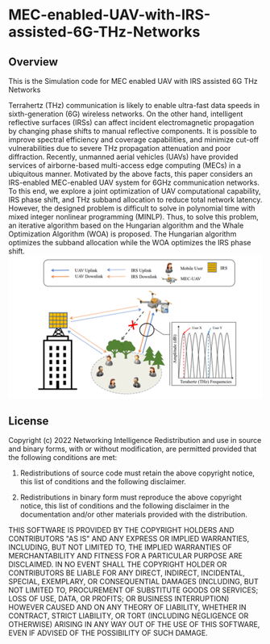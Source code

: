 # MEC-enabled-UAV-with-IRS-assisted-6G-THz-Networks

## Overview
This is the Simulation code for MEC enabled UAV with IRS assisted 6G THz Networks

Terrahertz (THz) communication is likely to enable ultra-fast data speeds in sixth-generation (6G) wireless networks. On the other hand, intelligent reflective surfaces (IRSs) can affect incident electromagnetic propagation by changing phase shifts to manual reflective components. It is possible to improve spectral efficiency and coverage capabilities, and minimize cut-off vulnerabilities due to severe THz propagation attenuation and poor diffraction. Recently, unmanned aerial vehicles (UAVs) have provided services of airborne-based multi-access edge computing (MECs) in a ubiquitous manner. Motivated by the above facts, this paper considers an IRS-enabled MEC-enabled UAV system for 6GHz communication networks. To this end, we explore a joint optimization of UAV computational capability, IRS phase shift, and THz subband allocation to reduce total network latency. However, the designed problem is difficult to solve in polynomial time with mixed integer nonlinear programming (MINLP). Thus, to solve this problem, an iterative algorithm based on the Hungarian algorithm and the Whale Optimization Algorithm (WOA) is proposed. The Hungarian algorithm optimizes the subband allocation while the WOA optimizes the IRS phase shift.
![image info](./sysmodel.png)

## License
Copyright (c) 2022 Networking Intelligence
Redistribution and use in source and binary forms, with or without modification, are permitted provided that the following conditions are met:

1. Redistributions of source code must retain the above copyright notice, this list of conditions and the following disclaimer.

2. Redistributions in binary form must reproduce the above copyright notice, this list of conditions and the following disclaimer in the documentation and/or other materials provided with the distribution.

THIS SOFTWARE IS PROVIDED BY THE COPYRIGHT HOLDERS AND CONTRIBUTORS "AS IS" AND ANY EXPRESS OR IMPLIED WARRANTIES, INCLUDING, BUT NOT LIMITED TO, THE IMPLIED WARRANTIES OF MERCHANTABILITY AND FITNESS FOR A PARTICULAR PURPOSE ARE DISCLAIMED. IN NO EVENT SHALL THE COPYRIGHT HOLDER OR CONTRIBUTORS BE LIABLE FOR ANY DIRECT, INDIRECT, INCIDENTAL, SPECIAL, EXEMPLARY, OR CONSEQUENTIAL DAMAGES (INCLUDING, BUT NOT LIMITED TO, PROCUREMENT OF SUBSTITUTE GOODS OR SERVICES; LOSS OF USE, DATA, OR PROFITS; OR BUSINESS INTERRUPTION) HOWEVER CAUSED AND ON ANY THEORY OF LIABILITY, WHETHER IN CONTRACT, STRICT LIABILITY, OR TORT (INCLUDING NEGLIGENCE OR OTHERWISE) ARISING IN ANY WAY OUT OF THE USE OF THIS SOFTWARE, EVEN IF ADVISED OF THE POSSIBILITY OF SUCH DAMAGE.
